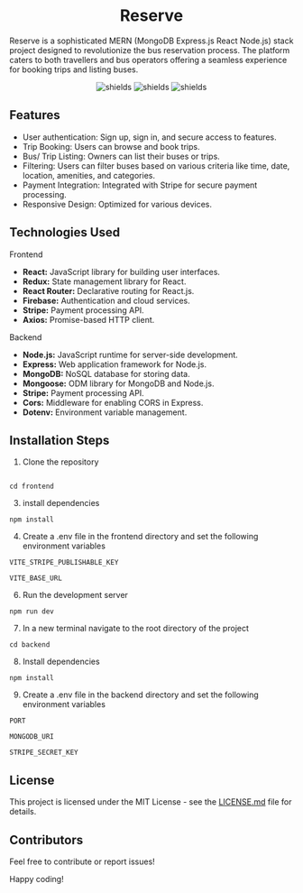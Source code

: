 <h1 align="center" id="title">Reserve</h1>


<p id="description">Reserve is a sophisticated MERN (MongoDB Express.js React Node.js) stack project designed to revolutionize the bus reservation process. The platform caters to both travellers and bus operators offering a seamless experience for booking trips and listing buses.

<p align="center"><img src="https://img.shields.io/maintenance/yes/2024" alt="shields"> <img src="https://img.shields.io/website?url=https%3A%2F%2Freserve-your-bus.vercel.app" alt="shields"> <img src="https://img.shields.io/github/contributors/lokeshkavisth/Reserve" alt="shields">

## Features

- User authentication: Sign up, sign in, and secure access to features.
- Trip Booking: Users can browse and book trips.
- Bus/ Trip Listing: Owners can list their buses or trips.
- Filtering: Users can filter buses based on various criteria like time, date, location, amenities, and categories.
- Payment Integration: Integrated with Stripe for secure payment processing.
- Responsive Design: Optimized for various devices.

## Technologies Used

Frontend

- **React:** JavaScript library for building user interfaces.
- **Redux:** State management library for React.
- **React Router:** Declarative routing for React.js.
- **Firebase:** Authentication and cloud services.
- **Stripe:** Payment processing API.
- **Axios:** Promise-based HTTP client.

Backend

- **Node.js:** JavaScript runtime for server-side development.
- **Express:** Web application framework for Node.js.
- **MongoDB:** NoSQL database for storing data.
- **Mongoose:** ODM library for MongoDB and Node.js.
- **Stripe:** Payment processing API.
- **Cors:** Middleware for enabling CORS in Express.
- **Dotenv:** Environment variable management.

## Installation Steps

1. Clone the repository

```

```

```
cd frontend
```

3. install dependencies

```
npm install
```

4. Create a .env file in the frontend directory and set the following environment variables

```
VITE_STRIPE_PUBLISHABLE_KEY
```

```
VITE_BASE_URL
```

6. Run the development server

```
npm run dev
```

7. In a new terminal navigate to the root directory of the project

```
cd backend
```

8. Install dependencies

```
npm install
```

9. Create a .env file in the backend directory and set the following environment variables

```
PORT
```

```
MONGODB_URI
```

```
STRIPE_SECRET_KEY
```

## License

This project is licensed under the MIT License - see the [LICENSE.md](/LICENSE.md) file for details.

## Contributors

Feel free to contribute or report issues!

Happy coding!
